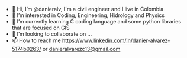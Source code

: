 - 👋 Hi, I’m @danieralv, I´m a civil engineer and I live in Colombia
- 👀 I’m interested in Coding, Engineering, Hidrology and Physics
- 🌱 I’m currently learning C coding language and some python libraries that are focused on GIS
- 💞️ I’m looking to collaborate on ...
- 📫 How to reach me https://www.linkedin.com/in/danier-alvarez-5174b0263/ or danieralvarezc13@gmail.com

<!---
danieralv/danieralv is a ✨ special ✨ repository because its `README.md` (this file) appears on your GitHub profile.
You can click the Preview link to take a look at your changes.
--->
